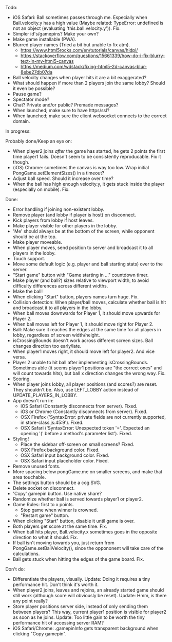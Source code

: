 Todo:
- iOS Safari: Ball sometimes passes through me. Especially when Ball.velocity.y has a high value (Maybe related: TypeError: undefined is not an object (evaluating 'this.ball.velocity.y')). Fix.
- Simpler id's/gamepins? Make your own?
- Make game installable (PWA).
- Blurred player names (Tried a bit but unable to fix atm).
	- https://www.html5rocks.com/en/tutorials/canvas/hidpi/
	- https://stackoverflow.com/questions/15661339/how-do-i-fix-blurry-text-in-my-html5-canvas
	- https://medium.com/wdstack/fixing-html5-2d-canvas-blur-8ebe27db07da
- Ball velocity changes when player hits it are a bit exaggerated?
- What should happen if more than 2 players join the same lobby? Should it even be possible?
- Pause game?
- Spectator mode?
- Chat? Private and/or public? Premade messages?
- When launched; make sure to have https/ssl?
- When launched; make sure the client websocket connects to the correct domain.

In progress:

Probably done/Keep an eye on:
- When player2 joins _after_ the game has started, he gets 2 points the first time player1 fails. Doesn't seem to be consistently reproducable. Fix it though.
- (iOS) Chrome: sometimes the canvas is way too low. Wrap initial PongGame.setElementSizes() in a timeout?
- Adjust ball speed. Should it increase over time?
- When the ball has high enough velocity.y, it gets stuck inside the player (especially on mobile). Fix.

Done:
- Error handling if joining non-existent lobby.
- Remove player (and lobby if player is host) on disconnect.
- Kick players from lobby if host leaves.
- Make player visible for other players in the lobby.
- 'Me' should always be at the bottom of the screen, while opponent should be at the top.
- Make player moveable.
- When player moves, send position to server and broadcast it to all players in the lobby.
- Touch support.
- Move some default logic (e.g. player and ball starting stats) over to the server.
- "Start game" button with "Game starting in ..." countdown timer.
- Make player (and ball?) sizes relative to viewport width, to avoid difficulty differences across different widths.
- Make the ball!
- When clicking "Start" button, players names turn huge. Fix.
- Collision detection: When player/ball moves, calculate whether ball is hit and broadcast it to all players in the lobby.
- When ball moves downwards for Player 1, it should move upwards for Player 2.
- When ball moves left for Player 1, it should move right for Player 2.
- Ball: Make sure it reaches the edges at the same time for all players in lobby, regardless of screen width/height.
- isCrossingBounds doesn't work across different screen sizes. Ball changes direction too early/late.
- When player1 moves right, it should move left for player2. And vice versa.
- Player 2 unable to hit ball after implementing isCrossingBounds. Sometimes able (it seems player1 positions are "the correct ones" and will count towards hits), but ball x direction changes the wrong way. Fix.
- Scoring.
- When player joins lobby, all player positions (and scores?) are reset. They shouldn't be. Also, use LEFT_LOBBY action instead of UPDATE_PLAYERS_IN_LOBBY.
- App doesn't run in:
	- iOS Safari (Constantly disconnects from server). Fixed.
	- iOS or Chrome (Constantly disconnects from server). Fixed.
	- OSX Firefox ('SyntaxError: private fields are not currently supported, in store-class.js:45:9'). Fixed.
	- OSX Safari ('SyntaxError: Unexpected token '='. Expected an opening '(' before a method's parameter list'). Fixed.
- Styling!
	- Place the sidebar off-screen on small screens? Fixed.
	- OSX Firefox background color. Fixed.
	- OSX Safari input background color. Fixed.
	- OSX Safari input placeholder color. Fixed.
- Remove unused fonts.
- More spacing below pongGame.me on smaller screens, and make that area touchable.
- The settings button should be a cog SVG.
- Delete socket on disconnect.
- 'Copy' gamepin button. Use native share?
- Randomize whether ball is served towards player1 or player2.
- Game Rules: first to x points.
	- Stop game when winner is crowned.
	- "Restart game" button.
- When clicking "Start" button, disable it until game is over.
- Both players get score at the same time. Fix.
- When ball hits player, Ball.velocity.x sometimes goes in the opposite direction to what it should. Fix.
- If ball isn't moving towards you, just return from PongGame.setBallVelocity(), since the oppononent will take care of the calculations.
- Ball gets stuck when hitting the edges of the game board. Fix.

Don't do:
- Differentiate the players, visually. Update: Doing it requires a tiny performance hit. Don't think it's worth it.
- When player2 joins, leaves and rejoins, an already started game should still work (although score will obviously be reset). Update: Hmm, is there any point really?
- Store player positions server side, instead of only sending them between players? This way, current player1 position is visible for player2 as soon as he joins. Update: Too little gain to be worth the tiny performance hit of accessing server RAM?
- iOS Safari/Chrome: .gamepinInfo gets transparent background when clicking "Copy gamepin".